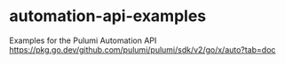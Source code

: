 # automation-api-examples
Examples for the Pulumi Automation API https://pkg.go.dev/github.com/pulumi/pulumi/sdk/v2/go/x/auto?tab=doc
